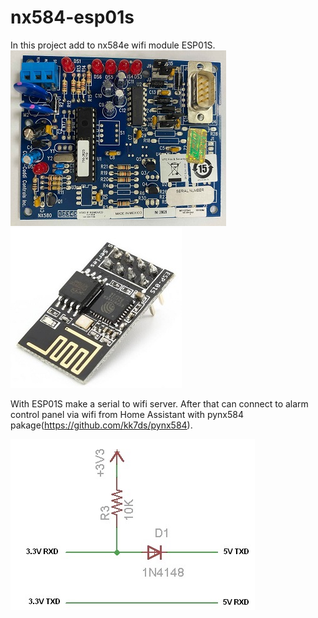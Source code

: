# nx584-esp01s
In this project add to nx584e wifi module ESP01S.
![](nx584e.jpg)
![](esp01s.jpg)

With ESP01S make a serial to wifi server. 
After that can connect to alarm control panel via wifi from Home Assistant with pynx584 pakage(https://github.com/kk7ds/pynx584).

![](Isolation_5V_to_3.3V.jpg)
